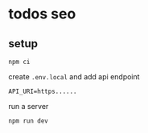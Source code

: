 # todos seo

## setup

```
npm ci
```


create `.env.local` and add api endpoint
```
API_URI=https......
```

run a server

```
npm run dev
```